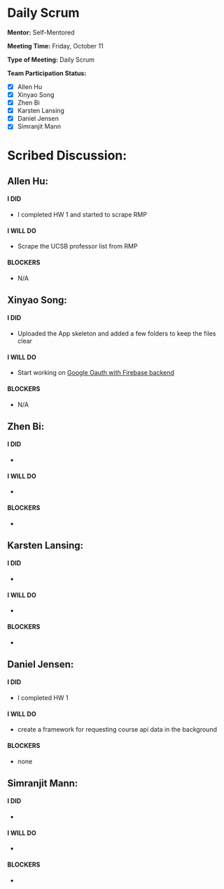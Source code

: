 # Daily Scrum

**Mentor:** Self-Mentored

**Meeting Time:** Friday, October 11 

**Type of Meeting:** Daily Scrum

**Team Participation Status:** 
- [x] Allen Hu 
- [x] Xinyao Song 
- [x] Zhen Bi 
- [x] Karsten Lansing 
- [x] Daniel Jensen 
- [x] Simranjit Mann 

# **Scribed Discussion:**

## **Allen Hu:**  
#### **I DID**  
- I completed HW 1 and started to scrape RMP

#### **I WILL DO**  
- Scrape the UCSB professor list from RMP

#### **BLOCKERS**  
- N/A

## **Xinyao Song:**  
#### **I DID**  
- Uploaded the App skeleton and added a few folders to keep the files clear

#### **I WILL DO**  
- Start working on [Google Oauth with Firebase backend](https://github.com/ucsb-cs184-f24/team04-GOLDTracker/issues/4)

#### **BLOCKERS**  
- N/A

## **Zhen Bi:**  
#### **I DID**  
- 

#### **I WILL DO**  
- 

#### **BLOCKERS**  
- 

## **Karsten Lansing:**  
#### **I DID**  
- 

#### **I WILL DO**  
- 

#### **BLOCKERS**  
- 

## **Daniel Jensen:**  
#### **I DID**  
- I completed HW 1

#### **I WILL DO**  
- create a framework for requesting course api data in the background

#### **BLOCKERS**  
- none

## **Simranjit Mann:**  
#### **I DID**  
- 

#### **I WILL DO**  
- 

#### **BLOCKERS**  
-
